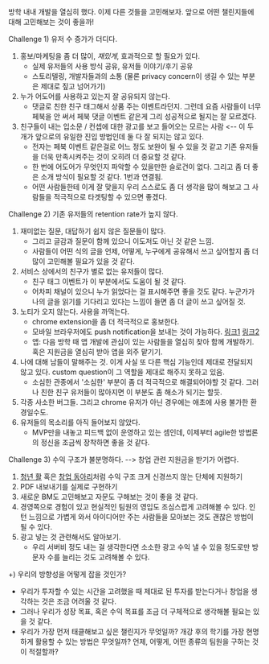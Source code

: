 방학 내내 개발을 열심히 했다. 이제 다른 것들을 고민해보자.
앞으로 어떤 챌린지들에 대해 고민해보는 것이 좋을까!

Challenge 1) 유저 수 증가가 더디다. 
1. 홍보/마케팅을 좀 더 많이, *재밌게*, 효과적으로 할 필요가 있다.
    - 실제 유저들의 사용 방식 공유, 유저들 이야기/후기 공유
    - 스토리텔링, 개발자들과의 소통 (물론 privacy concern이 생길 수 있는 부분은 제대로 짚고 넘어가기)
2. 누가 어도어를 사용하고 있는지 잘 공유되지 않는다.
    - 댓글로 친한 친구 태그해서 상품 주는 이벤트라던지. 그런데 요즘 사람들이 너무 페북을 안 써서 페북 댓글 이벤트 같은게 그리 성공적으로 될지는 잘 모르겠다.
3. 친구들이 내는 입소문 / 컨셉에 대한 광고를 보고 들어오는 모르는 사람 <-- 이 두 개가 앞으로의 유일한 진입 방법인데 둘 다 잘 되지는 않고 있다.
    - 전자는 페북 이벤트 같은걸로 어느 정도 보완이 될 수 있을 것 같고 기존 유저들을 더욱 만족시켜주는 것이 오히려 더 중요할 것 같다.
    - 한 번에 어도어가 무엇인지 파악할 수 있을만한 슬로건이 없다. 그리고 좀 더 좋은 소개 방식이 필요할 것 같다. 1번과 연결됨.
    - 어떤 사람들한테 이게 잘 맞을지 우리 스스로도 좀 더 생각을 많이 해보고 그 사람들을 적극적으로 타겟팅할 수 있으면 좋겠다.
    
Challenge 2) 기존 유저들의 retention rate가 높지 않다.
1. 재미없는 질문, 대답하기 쉽지 않은 질문들이 많다.
    - 그리고 글감과 질문이 함께 있으니 이도저도 아닌 것 같은 느낌.
    - 사람들이 어떤 식의 글을 언제, 어떻게, 누구에게 공유해서 쓰고 싶어할지 좀 더 많이 고민해볼 필요가 있을 것 같다.
2. 서비스 상에서의 친구가 별로 없는 유저들이 많다.
    - 친구 태그 이벤트가 이 부분에서도 도움이 될 것 같다.
    - 어차피 채널이 있으니 누가 읽었다는 걸 표시해주면 좋을 것도 같다. 누군가가 나의 글을 읽기를 기다리고 있다는 느낌이 들면 좀 더 글이 쓰고 싶어질 것.
3. 노티가 오지 않는다. 사용을 까먹는다.
    - chrome extension을 좀 더 적극적으로 홍보한다.
    - 모바일 브라우저에도 push notification을 보내는 것이 가능하다. [링크1](https://developers.google.com/web/fundamentals/codelabs/push-notifications/?hl=ko) [링크2](https://pushalert.co/)
    - 앱: 다음 방학 때 앱 개발에 관심이 있는 사람들을 열심히 찾아 함께 개발하기. 혹은 지원금을 열심히 받아 앱을 외주 맡기기.
4. 나에 대해 남들이 말해주는 것. 이게 사실 또 다른 핵심 기능인데 제대로 전달되지 않고 있다. custom question이 그 역할을 제대로 해주지 못하고 있음. 
    - 소심한 관종에서 '소심한' 부분이 좀 더 적극적으로 해결되어야할 것 같다. 그러나 친한 친구 유저들이 많아지면 이 부분도 좀 해소가 되기는 할듯.
5. 각종 사소한 버그들. 그리고 chrome 유저가 아닌 경우에는 애초에 사용 불가한 환경일수도.
6. 유저들의 목소리를 아직 들어보지 않았다.
    - MVP만을 내놓고 피드백 없이 운영하고 있는 셈인데, 이제부터 agile한 방법론의 정신을 조금씩 장착하면 좋을 것 같다.

Challenge 3) 수익 구조가 불분명하다. --> 창업 관련 지원금을 받기가 어렵다.
1. [청년 활](https://youthhub.kr/hub/21565) 혹은 [창업 동아리](http://startup.snu.ac.kr/notice/list?cate=0&page=1&search_cate=title&search_text=%EC%B0%BD%EC%97%85%EB%8F%99%EC%95%84%EB%A6%AC)처럼 수익 구조 크게 신경쓰지 않는 단체에 지원하기
2. PDF 내보내기를 실제로 구현하기
3. 새로운 BM도 고민해보고 자문도 구해보는 것이 좋을 것 같다.
4. 경영쪽으로 경험이 있고 현실적인 팀원의 영입도 조심스럽게 고려해볼 수 있다. 인턴 느낌으로 가볍게 와서 아이디어만 주는 사람들을 모아보는 것도 괜찮은 방법이 될 수 있다.
5. 광고 넣는 것 관련해서도 알아보기.
    - 우리 서버비 정도 내는 걸 생각한다면 소소한 광고 수익 낼 수 있을 정도로만 방문자 수를 늘리는 것도 고려해볼 수 있다.

+) 우리의 방향성을 어떻게 잡을 것인가?
- 우리가 투자할 수 있는 시간을 고려했을 때 제대로 된 투자를 받는다거나 창업을 생각하는 것은 조금 어려울 것 같다.
- 그러나 우리가 성장 목표, 혹은 수익 목표를 조금 더 구체적으로 생각해볼 필요는 있을 것 같다.
- 우리가 가장 먼저 태클해보고 싶은 챌린지가 무엇일까? 개강 후의 학기를 가장 현명하게 활용할 수 있는 방법은 무엇일까? 언제, 어떻게, 어떤 종류의 팀원을 구하는 것이 적절할까?
